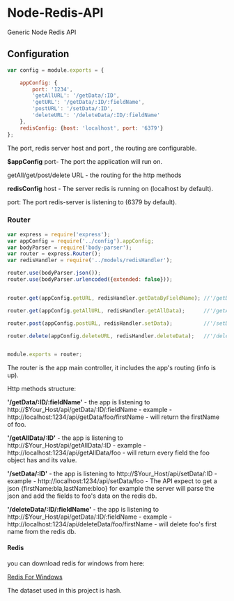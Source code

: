 # Node-Redis-API
Generic Node Redis API

## Configuration

```javascript
var config = module.exports = {

    appConfig: {
        port: '1234',
        'getAllURL': '/getData/:ID',
        'getURL': '/getData/:ID/:fieldName',
        'postURL': '/setData/:ID',
        'deleteURL': '/deleteData/:ID/:fieldName'
    },
    redisConfig: {host: 'localhost', port: '6379'}
};
```

The port, redis server host and port , the routing are configurable.

**$appConfig**
port- The port the application will run on.

getAll/get/post/delete URL - the routing for the http methods

 **redisConfig**
 host - The server redis is running on (localhost by default).

 port: The port redis-server is listening to (6379 by default).

 ### Router

 ```javascript
 var express = require('express');
 var appConfig = require('../config').appConfig;
 var bodyParser = require('body-parser');
 var router = express.Router();
 var redisHandler = require('../models/redisHandler');

 router.use(bodyParser.json());
 router.use(bodyParser.urlencoded({extended: false}));


 router.get(appConfig.getURL, redisHandler.getDataByFieldName); //'/getData/:ID/:fieldName'

 router.get(appConfig.getAllURL, redisHandler.getAllData);      //'/getAllData/:ID'

 router.post(appConfig.postURL, redisHandler.setData);          //'/setData/:ID'

 router.delete(appConfig.deleteURL, redisHandler.deleteData);   //'/deleteData/:ID'


 module.exports = router;
 ```

 The router is the app main controller, it includes the app's routing (info is up).

 Http methods structure:

 **'/getData/:ID/:fieldName'** - the app is listening to http://$Your_Host/api/getData/:ID/:fieldName - example - http://localhost:1234/api/getData/foo/firstName - will return the firstName of foo.

**'/getAllData/:ID'** - the app is listening to http://$Your_Host/api/getAllData/:ID - example - http://localhost:1234/api/getAllData/foo - will return every field the foo object has and its value.

 **'/setData/:ID'** - the app is listening to http://$Your_Host/api/setData/:ID - example - http://localhost:1234/api/setData/foo - The API expect to get a json {firstName:bla,lastName:bloo} for example the server will parse the json and add the fields to foo's data on the redis db.

 **'/deleteData/:ID/:fieldName'** - the app is listening to http://$Your_Host/api/getData/:ID/:fieldName - example - http://localhost:1234/api/deleteData/foo/firstName - will delete foo's first name from the redis db.


 #### Redis

 you can download redis for windows from here:

 [Redis For Windows](https://github.com/rgl/redis/downloads)

 The dataset used in this project is hash.
